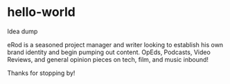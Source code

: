 # hello-world
Idea dump 

eRod is a seasoned project manager and writer looking to establish his own brand identity and begin pumping out content. OpEds, Podcasts, Video Reviews, and general opinion pieces on tech, film, and music inbound! 

Thanks for stopping by! 

